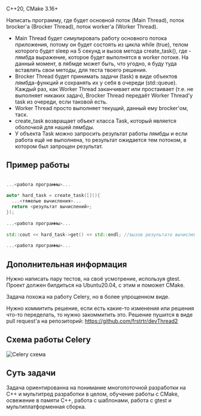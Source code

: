 C++20, CMake 3.16+

Написать программу, где будет основной поток (Main Thread), поток brocker'a (Brocker Thread), поток worker'a (Worker Thread).
- Main Thread будет симулировать работу основного потока приложения, потому он будет состоять из цикла while (true), телом которого будет sleep на 5 секунд и вызов метода create_task(<lambda>), где <lambda> - лямбда выражение, которое будет выполнятся в worker потоке. На данный момент, в лябмде может быть, что угодно, я буду туда вставлять свои методы, для теста твоего решения.
- Brocker Thread будет принимать задачи (task) в виде объектов лямбда-функций и сохранять их у себя в очереди (std::queue). Каждый раз, как Worker Thread заканчивает или простаивает (т.е. не выполняет никаких задач), Brocker Thread передаёт Worker Thread'у task из очереди, если таковой есть.
- Worker Thread просто выполняет текущий, данный ему brocker'ом, таск.
- create_task возвращает объект класса Task, который является оболочкой для нашей лямбды.
- У объекта Task можно запросить результат работы лямбды и если работа ещё не выполнена, то результат ожидается тем потоком, в котором был запрощен результат.
  
Пример работы
-------------------------
```cpp
  
...<работа программы>...
  
auto* hard_task = create_task([](){
  ...<тяжелые вычисления>...
  return <результат вычислений>;
});
  
...<работа программы>...
  
std::cout << hard_task->get() << std::endl; //вызов результата вычислений где-то дальше в этом же потоке.
  
...<работа программы>...
```

Дополнительная информация
-------------------------
Нужно написать пару тестов, на своё усмотрение, используя gtest.
Проект должен билдиться на Ubuntu20.04, с этим и поможет CMake.

Задача похожа на работу Celery, но в более упрощенном виде.

Нужно коммитить решение, если есть какие-то изменения или решения что-то переделать, то нужно закоммитить это.
Решение пушится в виде pull request'a на репозиторий: https://github.com/frstrtr/devThread2
  
Схема работы Celery
-------------------------
![Celery схема](https://github.com/frstrtr/devThread2/blob/main/django-celery.png)

Суть задачи
-------------------------
Задача ориентированна на понимание многопоточной разработки на C++ и мультитред разработки в целом, обучение работы с CMake, освежение в памяти C++, работа с шаблонами, работа с gtest и мультиплатформенная сборка.
